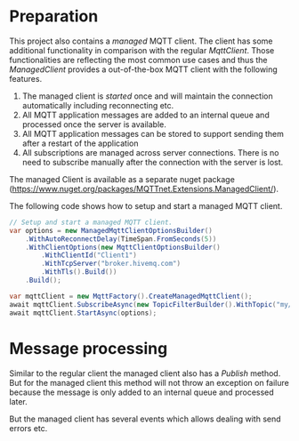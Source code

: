 # Preparation
This project also contains a _managed_ MQTT client. The client has some additional functionality in comparison with the regular _MqttClient_. Those functionalities are reflecting the most common use cases and thus the _ManagedClient_ provides a out-of-the-box MQTT client with the following features.
1. The managed client is _started_ once and will maintain the connection automatically including reconnecting etc.
2. All MQTT application messages are added to an internal queue and processed once the server is available.
3. All MQTT application messages can be stored to support sending them after a restart of the application
4. All subscriptions are managed across server connections. There is no need to subscribe manually after the connection with the server is lost.

The managed Client is available as a separate nuget package (https://www.nuget.org/packages/MQTTnet.Extensions.ManagedClient/).

The following code shows how to setup and start a managed MQTT client.
```csharp
// Setup and start a managed MQTT client.
var options = new ManagedMqttClientOptionsBuilder()
    .WithAutoReconnectDelay(TimeSpan.FromSeconds(5))
    .WithClientOptions(new MqttClientOptionsBuilder()
        .WithClientId("Client1")
        .WithTcpServer("broker.hivemq.com")
        .WithTls().Build())
    .Build();

var mqttClient = new MqttFactory().CreateManagedMqttClient();
await mqttClient.SubscribeAsync(new TopicFilterBuilder().WithTopic("my/topic").Build());
await mqttClient.StartAsync(options);
```

# Message processing
Similar to the regular client the managed client also has a _Publish_ method. But for the managed client this method will not throw an exception on failure because the message is only added to an internal queue and processed later.

But the managed client has several events which allows dealing with send errors etc.